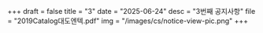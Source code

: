 +++
draft = false
title = "3"
date = "2025-06-24"
desc = "3번째 공지사항"
file = "2019Catalog대도엔텍.pdf"
img = "/images/cs/notice-view-pic.png"
+++
